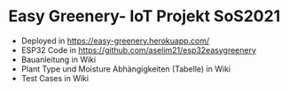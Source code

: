 # Easy Greenery- IoT Projekt SoS2021
 * Deployed in https://easy-greenery.herokuapp.com/
 * ESP32 Code in https://github.com/aselim21/esp32easygreenery
 * Bauanleitung in Wiki
 * Plant Type und Moisture Abhängigkeiten (Tabelle) in Wiki
 * Test Cases in Wiki

